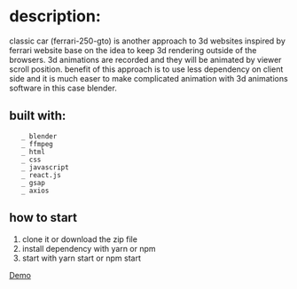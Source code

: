 # description:
classic car (ferrari-250-gto) is another approach to 3d websites inspired by ferrari website base on the idea to keep 3d rendering outside of the browsers. 
3d animations are recorded and they will be animated by viewer scroll position. 
benefit of this approach is to use less dependency on client side and it is much easer to make complicated animation with 3d animations software in this case blender. 

## built with:
       _ blender
       _ ffmpeg
       _ html
       _ css
       _ javascript
       _ react.js
       _ gsap
       _ axios
        
## how to start
  1. clone it or download the zip file
  2. install dependency with yarn or npm
  3. start with yarn start or npm start
  
  
[Demo](https://www.mohammaddh.com/projects/classic-car/)  
